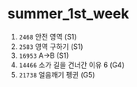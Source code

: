 # summer_1st_week
1. `2468` 안전 영역 (S1)  
2. `2583` 영역 구하기 (S1)
3. `16953` A->B (S1)
4. `14466` 소가 길을 건너간 이유 6 (G4)
5. `21738` 얼음깨기 펭귄 (G5)
